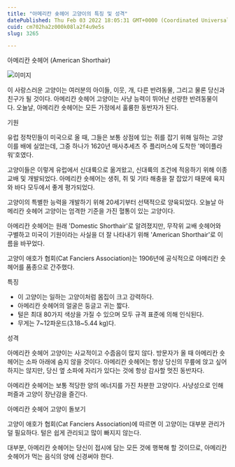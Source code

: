 ```yaml
---
title: "아메리칸 숏헤어 고양이의 특징 및 성격"
datePublished: Thu Feb 03 2022 18:05:31 GMT+0000 (Coordinated Universal Time)
cuid: cm702ha2z000k08la2f4u9e5s
slug: 3265

---
```



아메리칸 숏헤어 (American Shorthair)

![이미지](https://cdn.hashnode.com/res/hashnode/image/upload/v1739253250126/1d7e8caf-b5b5-45c8-883c-9858015ea94d.png)

이 사랑스러운 고양이는 여러분의 아이들, 이웃, 개, 다른 반려동물, 그리고 물론 당신과 친구가 될 것이다. 아메리칸 숏헤어 고양이는 사냥 능력이 뛰어난 선량한 반려동물이다. 오늘날, 아메리칸 숏헤어는 모든 가정에서 훌륭한 동반자가 된다.

기원

유럽 정착민들이 미국으로 올 때, 그들은 보통 상점에 있는 쥐를 잡기 위해 일하는 고양이를 배에 실었는데, 그중 하나가 1620년 매사추세츠 주 플리머스에 도착한 '메이플라워'호였다.

고양이들은 이렇게 유럽에서 신대륙으로 옮겨왔고, 신대륙의 조건에 적응하기 위해 이종 교배 및 개발되었다. 아메리칸 숏헤어는 생쥐, 쥐 및 기타 해충을 잘 잡았기 때문에 육지와 바다 모두에서 좋게 평가되었다.

고양이의 특별한 능력을 개발하기 위해 20세기부터 선택적으로 양육되었다. 오늘날 아메리칸 숏헤어 고양이는 엄격한 기준을 가진 혈통이 있는 고양이다.

아메리칸 숏헤어는 원래 'Domestic Shorthair'로 알려졌지만, 무작위 교배 숏헤어와 구별하고 미국이 기원이라는 사실을 더 잘 나타내기 위해 'American Shorthair'로 이름을 바꾸었다.

고양이 애호가 협회(Cat Fanciers Association)는 1906년에 공식적으로 아메리칸 숏헤어를 품종으로 간주했다.

특징

- 이 고양이는 일하는 고양이처럼 몸집이 크고 강력하다.
- 아메리칸 숏헤어의 얼굴은 둥글고 귀는 짧다.
- 털은 최대 80가지 색상을 가질 수 있으며 모두 규격 표준에 의해 인식된다.
- 무게는 7~12파운드(3.18~5.44 kg)다.

성격

아메리칸 숏헤어 고양이는 사교적이고 수줍음이 많지 않다. 방문자가 올 때 아메리칸 숏헤어는 소파 아래에 숨지 않을 것이다. 아메리칸 숏헤어는 항상 당신의 무릎에 앉고 싶어 하지는 않지만, 당신 옆 소파에 자리가 있다는 것에 항상 감사할 멋진 동반자다.

아메리칸 숏헤어는 보통 적당한 양의 에너지를 가진 차분한 고양이다. 사냥성으로 인해 퍼즐과 고양이 장난감을 즐긴다.

아메리칸 숏헤어 고양이 돌보기

고양이 애호가 협회(Cat Fanciers Association)에 따르면 이 고양이는 대부분 관리가 덜 필요하다. 털은 쉽게 관리되고 많이 빠지지 않는다.

대부분, 아메리칸 숏헤어는 당신이 접시에 담는 모든 것에 행복해 할 것이므로, 아메리칸 숏헤어가 먹는 음식의 양에 신경써야 한다.